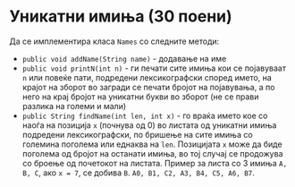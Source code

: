 # Уникатни имиња (30 поени)

Да се имплементира класа `Names` со следните методи:

- `public void addName(String name)` - додавање на име
- `public void printN(int n)` - ги печати сите имиња кои се појавуваат `n` или повеќе пати, подредени лексикографски
  според името, на крајот на зборот во загради се печати бројот на појавувања, а по него на крај бројот на уникатни
  букви во зборот (не се прави разлика на големи и мали)
- `public String findName(int len, int x)` - го враќа името кое со наоѓа на позиција `x` (почнува од 0) во листата од
  уникатни имиња подредени лексикографски, по бришење на сите имиња со големина поголема или еднаква на `len`.
  Позицијата `x` може да биде поголема од бројот на останати имиња, во тој случај се продожува со броење од почетокот на
  листата. Пример за листа со 3 имиња `A, B, C`, ако `x = 7`, се добива `B`. `A0, B1, C2, A3, B4, C5, A6, B7`.
